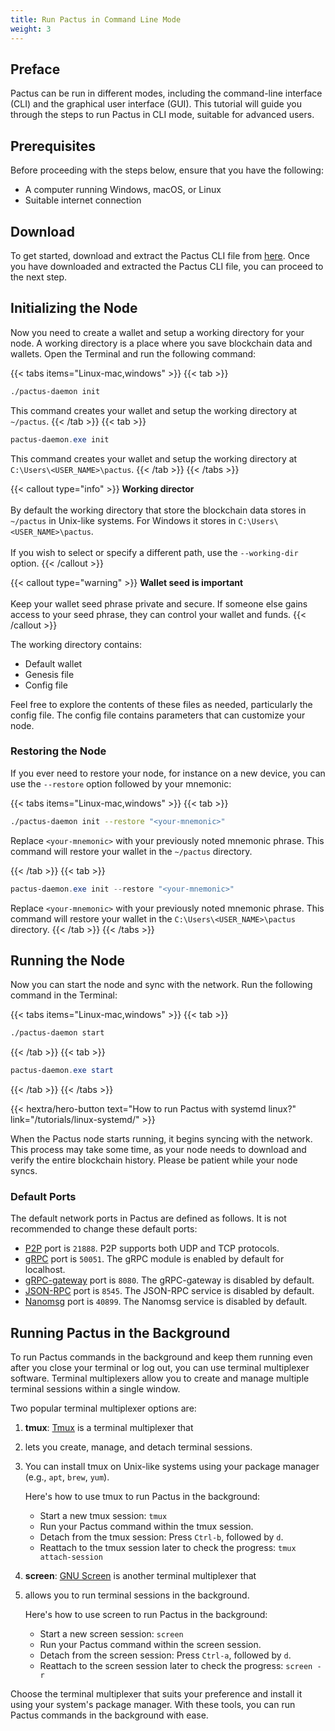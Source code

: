 ```yaml
---
title: Run Pactus in Command Line Mode
weight: 3
---
```


## Preface

Pactus can be run in different modes, including the command-line interface (CLI) and the graphical user interface (GUI).
This tutorial will guide you through the steps to run Pactus in CLI mode, suitable for advanced users.

## Prerequisites

Before proceeding with the steps below, ensure that you have the following:

- A computer running Windows, macOS, or Linux
- Suitable internet connection

## Download

To get started, download and extract the Pactus CLI file from
[here](https://pactus.org/download/#cli).
Once you have downloaded and extracted the Pactus CLI file, you can proceed to the next step.

## Initializing the Node

Now you need to create a wallet and setup a working directory for your node.
A working directory is a place where you save blockchain data and wallets.
Open the Terminal and run the following command:

{{< tabs items="Linux-mac,windows" >}}
  {{< tab >}}

```bash
./pactus-daemon init
```

This command creates your wallet and setup the working directory at `~/pactus`.
  {{< /tab >}}
  {{< tab >}}

```powershell
pactus-daemon.exe init
```

This command creates your wallet and setup the working directory at `C:\Users\<USER_NAME>\pactus`.
  {{< /tab >}}
{{< /tabs >}}

{{< callout type="info" >}}
<b>Working director</b>
<br><br>
By default the working directory that store the blockchain data stores in `~/pactus` in Unix-like systems.
For Windows it stores in `C:\Users\<USER_NAME>\pactus`.
<br><br>
If you wish to select or specify a different path, use the `--working-dir` option.
{{< /callout >}}

{{< callout type="warning" >}}
<b>Wallet seed is important</b>
      <br><br>
      Keep your wallet seed phrase private and secure.
      If someone else gains access to your seed phrase, they can control your wallet and funds.
{{< /callout >}}

The working directory contains:

- Default wallet
- Genesis file
- Config file

Feel free to explore the contents of these files as needed, particularly the config file.
The config file contains parameters that can customize your node.

### Restoring the Node

If you ever need to restore your node, for instance on a new device,
you can use the `--restore` option followed by your mnemonic:

{{< tabs items="Linux-mac,windows" >}}
  {{< tab >}}

```bash
./pactus-daemon init --restore "<your-mnemonic>"
```

Replace `<your-mnemonic>` with your previously noted mnemonic phrase.
This command will restore your wallet in the `~/pactus` directory.

  {{< /tab >}}
  {{< tab >}}

```powershell
pactus-daemon.exe init --restore "<your-mnemonic>"
```

Replace `<your-mnemonic>` with your previously noted mnemonic phrase.
This command will restore your wallet in the `C:\Users\<USER_NAME>\pactus` directory.
  {{< /tab >}}
{{< /tabs >}}

## Running the Node

Now you can start the node and sync with the network. Run the following command in the Terminal:

{{< tabs items="Linux-mac,windows" >}}
  {{< tab >}}

```bash
./pactus-daemon start
```

  {{< /tab >}}
  {{< tab >}}

```powershell
pactus-daemon.exe start
```

  {{< /tab >}}
{{< /tabs >}}

{{< hextra/hero-button text="How to run Pactus with systemd linux?" link="/tutorials/linux-systemd/" >}}

When the Pactus node starts running, it begins syncing with the network.
This process may take some time, as your node needs to download and verify the entire blockchain history.
Please be patient while your node syncs.

### Default Ports

The default network ports in Pactus are defined as follows.
It is not recommended to change these default ports:

- [P2P](https://libp2p.io/) port is `21888`. P2P supports both UDP and TCP protocols.
- [gRPC](https://grpc.io/) port is `50051`. The gRPC module is enabled by default for localhost.
- [gRPC-gateway](https://grpc-ecosystem.github.io/grpc-gateway/) port is `8080`. The gRPC-gateway is disabled by default.
- [JSON-RPC](https://www.jsonrpc.org/) port is `8545`. The JSON-RPC service is disabled by default.
- [Nanomsg](https://nanomsg.org/) port is `40899`. The Nanomsg service is disabled by default.

## Running Pactus in the Background

To run Pactus commands in the background and keep them running even after you close your terminal or
log out, you can use terminal multiplexer software.
Terminal multiplexers allow you to create and manage multiple terminal sessions within a single window.

Two popular terminal multiplexer options are:

1. **tmux**: [Tmux](https://github.com/tmux/tmux/wiki) is a terminal multiplexer that
2. lets you create, manage, and detach terminal sessions.
3. You can install tmux on Unix-like systems using your package manager (e.g., `apt`, `brew`, `yum`).

   Here's how to use tmux to run Pactus in the background:

   - Start a new tmux session: `tmux`
   - Run your Pactus command within the tmux session.
   - Detach from the tmux session: Press `Ctrl-b`, followed by `d`.
   - Reattach to the tmux session later to check the progress: `tmux attach-session`

4. **screen**: [GNU Screen](https://www.gnu.org/software/screen/) is another terminal multiplexer that
5. allows you to run terminal sessions in the background.

   Here's how to use screen to run Pactus in the background:

   - Start a new screen session: `screen`
   - Run your Pactus command within the screen session.
   - Detach from the screen session: Press `Ctrl-a`, followed by `d`.
   - Reattach to the screen session later to check the progress: `screen -r`

Choose the terminal multiplexer that suits your preference and install it using your system's package manager.
With these tools, you can run Pactus commands in the background with ease.
